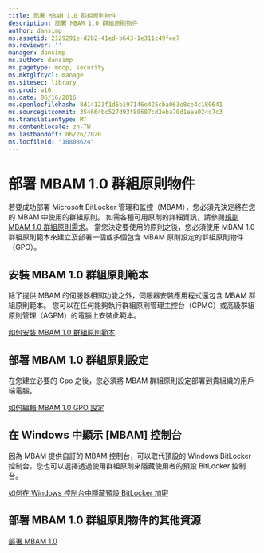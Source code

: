 ```yaml
---
title: 部署 MBAM 1.0 群組原則物件
description: 部署 MBAM 1.0 群組原則物件
author: dansimp
ms.assetid: 2129291e-d2b2-41ed-b643-1e311c49fee7
ms.reviewer: ''
manager: dansimp
ms.author: dansimp
ms.pagetype: mdop, security
ms.mktglfcycl: manage
ms.sitesec: library
ms.prod: w10
ms.date: 06/16/2016
ms.openlocfilehash: 8d14123f1d5b197146e425cba063e8ce4c180641
ms.sourcegitcommit: 354664bc527d93f80687cd2eba70d1eea024c7c3
ms.translationtype: MT
ms.contentlocale: zh-TW
ms.lasthandoff: 06/26/2020
ms.locfileid: "10808624"
---
```

# 部署 MBAM 1.0 群組原則物件


若要成功部署 Microsoft BitLocker 管理和監控（MBAM），您必須先決定將在您的 MBAM 中使用的群組原則。 如需各種可用原則的詳細資訊，請參閱[規劃 MBAM 1.0 群組原則需求](planning-for-mbam-10-group-policy-requirements.md)。 當您決定要使用的原則之後，您必須使用 MBAM 1.0 群組原則範本來建立及部署一個或多個包含 MBAM 原則設定的群組原則物件（GPO）。

## 安裝 MBAM 1.0 群組原則範本


除了提供 MBAM 的伺服器相關功能之外，伺服器安裝應用程式還包含 MBAM 群組原則範本。 您可以在任何能夠執行群組原則管理主控台（GPMC）或高級群組原則管理（AGPM）的電腦上安裝此範本。

[如何安裝 MBAM 1.0 群組原則範本](how-to-install-the-mbam-10-group-policy-template.md)

## 部署 MBAM 1.0 群組原則設定


在您建立必要的 Gpo 之後，您必須將 MBAM 群組原則設定部署到貴組織的用戶端電腦。

[如何編輯 MBAM 1.0 GPO 設定](how-to-edit-mbam-10-gpo-settings.md)

## 在 Windows 中顯示 [MBAM] 控制台


因為 MBAM 提供自訂的 MBAM 控制台，可以取代預設的 Windows BitLocker 控制台，您也可以選擇透過使用群組原則來隱藏使用者的預設 BitLocker 控制台。

[如何在 Windows 控制台中隱藏預設 BitLocker 加密](how-to-hide-default-bitlocker-encryption-in-the-windows-control-panel.md)

## 部署 MBAM 1.0 群組原則物件的其他資源


[部署 MBAM 1.0](deploying-mbam-10.md)

 

 





